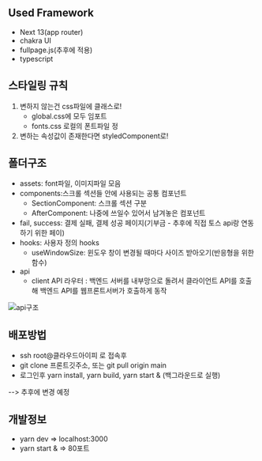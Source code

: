 ## Used Framework

- Next 13(app router)
- chakra UI
- fullpage.js(추후에 적용)
- typescript

## 스타일링 규칙

1. 변하지 않는건 css파일에 클래스로!
   - global.css에 모두 임포트
   - fonts.css 로컬의 폰트파일 정
2. 변하는 속성값이 존재한다면 styledComponent로!

## 폴더구조

- assets: font파일, 이미지파일 모음
- components:스크롤 섹션들 안에 사용되는 공통 컴포넌트
  - SectionComponent: 스크롤 섹션 구분
  - AfterComponent: 나중에 쓰일수 있어서 남겨놓은 컴포넌트
- fail, success: 결제 실패, 결제 성공 페이지(기부금 - 추후에 직접 토스 api랑 연동하기 위한 페이)
- hooks: 사용자 정의 hooks
  - useWindowSize: 윈도우 창이 변경될 때마다 사이즈 받아오기(반응형을 위한 함수)
- api
  - client API 라우터 : 백엔드 서버를 내부망으로 돌려서 클라이언트 API를 호출해 백엔드 API를 웹프론트서버가 호출하게 동작

![api구조](./assets/svg/Readme/apiCall.png)

## 배포방법

- ssh root@클라우드아이피 로 접속후
- git clone 프론트깃주소, 또는 git pull origin main
- 로그인후 yarn install, yarn build, yarn start & (백그라운드로 실행)

--> 추후에 변경 예정

## 개발정보

- yarn dev => localhost:3000
- yarn start & => 80포트
